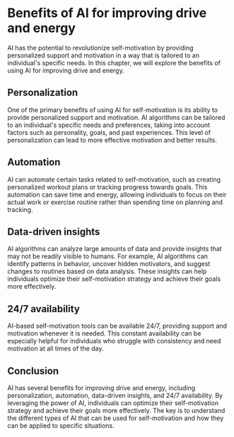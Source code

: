Benefits of AI for improving drive and energy
==============================================================================================

AI has the potential to revolutionize self-motivation by providing personalized support and motivation in a way that is tailored to an individual's specific needs. In this chapter, we will explore the benefits of using AI for improving drive and energy.

Personalization
---------------

One of the primary benefits of using AI for self-motivation is its ability to provide personalized support and motivation. AI algorithms can be tailored to an individual's specific needs and preferences, taking into account factors such as personality, goals, and past experiences. This level of personalization can lead to more effective motivation and better results.

Automation
----------

AI can automate certain tasks related to self-motivation, such as creating personalized workout plans or tracking progress towards goals. This automation can save time and energy, allowing individuals to focus on their actual work or exercise routine rather than spending time on planning and tracking.

Data-driven insights
--------------------

AI algorithms can analyze large amounts of data and provide insights that may not be readily visible to humans. For example, AI algorithms can identify patterns in behavior, uncover hidden motivators, and suggest changes to routines based on data analysis. These insights can help individuals optimize their self-motivation strategy and achieve their goals more effectively.

24/7 availability
-----------------

AI-based self-motivation tools can be available 24/7, providing support and motivation whenever it is needed. This constant availability can be especially helpful for individuals who struggle with consistency and need motivation at all times of the day.

Conclusion
----------

AI has several benefits for improving drive and energy, including personalization, automation, data-driven insights, and 24/7 availability. By leveraging the power of AI, individuals can optimize their self-motivation strategy and achieve their goals more effectively. The key is to understand the different types of AI that can be used for self-motivation and how they can be applied to specific situations.
